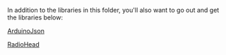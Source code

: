 In addition to the libraries in this folder, you'll also want to go out and get the libraries below:

[ArduinoJson](https://arduinojson.org/)

[RadioHead](http://www.airspayce.com/mikem/arduino/RadioHead/)
